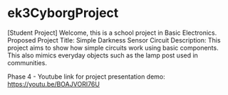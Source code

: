 # ek3CyborgProject
[Student Project]
Welcome, this is a school project in Basic Electronics.
Proposed Project Title: Simple Darkness Sensor Circuit
Description: This project aims to show how simple circuits work using basic components. This also mimics everyday objects such as the lamp post used in communities.

Phase 4 -
Youtube link for project presentation demo:
https://youtu.be/BOAJVORI76U
